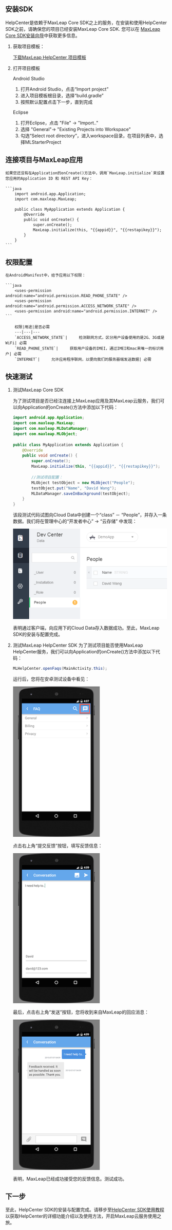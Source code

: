 ##	安装SDK

HelpCenter是依赖于MaxLeap Core SDK之上的服务，在安装和使用HelpCenter SDK之前，请确保您的项目已经安装MaxLeap Core SDK. 您可以在 [MaxLeap Core SDK安装向导](ML_DOCS_LINK_PLACEHOLDER_SDK_QUICKSTART_ANDROID)中获取更多信息。

1.	获取项目模板：

	<a class="download-sdk" href="...">下载MaxLeap HelpCenter 项目模板</a>
	
2.	打开项目模板
	
	Android Studio 
	
	1. 	打开Android Studio，点击“Import project”
	2. 	进入项目模板根目录，选择“build.gradle”
	3. 	按照默认配置点击下一步，直到完成 
	
	Eclipse
		
	1.	打开Eclipse，点击 "File" -> "Import.." 
	2. 	选择 "General"-> "Existing Projects into Workspace"
	3. 	勾选“Select root directory”，进入workspace目录，在项目列表中，选择MLStarterProject

##	连接项目与MaxLeap应用
	
	如果您还没有在Application的onCreate()方法中，调用`MaxLeap.initialize`来设置您应用的Application ID 和 REST API Key：
	
	```java
		import android.app.Application;
		import com.maxleap.MaxLeap;
	
		public class MyApplication extends Application {
			@Override
			public void onCreate() {
				super.onCreate();
				MaxLeap.initialize(this, "{{appid}}", "{{restapikey}}");
			}
		}
	```
	
##	权限配置

	在AndroidManifest中，给予应用以下权限：
		
	```java
		<uses-permission android:name="android.permission.READ_PHONE_STATE" />
		<uses-permission android:name="android.permission.ACCESS_NETWORK_STATE" />
		<uses-permission android:name="android.permission.INTERNET" />
	```
		
		权限|用途|是否必需
		---|---|---
		`ACCESS_NETWORK_STATE`|		检测联网方式，区分用户设备使用的是2G、3G或是WiFi| 必需
		`READ_PHONE_STATE`| 	获取用户设备的IMEI，通过IMEI和mac来唯一的标识用户| 必需
		`INTERNET`| 	允许应用程序联网，以便向我们的服务器端发送数据| 必需
	
##	快速测试

1. 测试MaxLeap Core SDK

	为了测试项目是否已经注连接上MaxLeap应用及其MaxLeap云服务，我们可以向Application的onCreate()方法中添加以下代码：
	
	```java
	import android.app.Application;
	import com.maxleap.MaxLeap;
	import com.maxleap.MLDataManager;
	import com.maxleap.MLObject;
	
	public class MyApplication extends Application {
		@Override
		public void onCreate() {
			super.onCreate();
			MaxLeap.initialize(this, "{{appid}}", "{{restapikey}}");
			
			//测试项目配置：
			MLObject testObject = new MLObject("People");
			testObject.put("Name", "David Wang");
			MLDataManager.saveInBackground(testObject);
		}
	}
	```
	
	该段测试代码试图向Cloud Data中创建一个“class” － “People”，并存入一条数据。我们将在管理中心的“开发者中心” -> “云存储” 中发现：
	
	![imgSDKQSTestAddObj](../../../images/imgSDKQSTestAddObj.png)
	
	表明通过客户端，向应用下的Cloud Data存入数据成功。至此，MaxLeap SDK的安装与配置完成。

2. 测试MaxLeap HelpCenter SDK
	为了测试项目能否使用MaxLeap HelpCenter服务，我们可以向Application的onCreate()方法中添加以下代码：
	
	```java
	MLHelpCenter.openFaqs(MainActivity.this);
	```
	
	运行后，您将在安卓测试设备中看见：
	
	![imgSupportHome](../../../images/imgSupportHome.png)
	
	点击右上角“提交反馈”按钮，填写反馈信息：
	
	![imgSupportAddMsg](../../../images/imgSupportAddMsg.png)
	
	最后，点击右上角“发送”按钮，您将收到来自MaxLeap的回应消息：
	
	![imgSupportConversation](../../../images/imgSupportConversation.png)
	
	表明，MaxLeap已经成功接受您的反馈信息。测试成功。

## 下一步

至此，HelpCenter SDK的安装与配置完成。请移步至[HelpCenter SDK使用教程](ML_DOCS_GUIDE_LINK_PLACEHOLDER_ANDROID#SUPPORT_ZH)以获取HelpCenter的详细功能介绍以及使用方法，开启MaxLeap云服务使用之旅。
